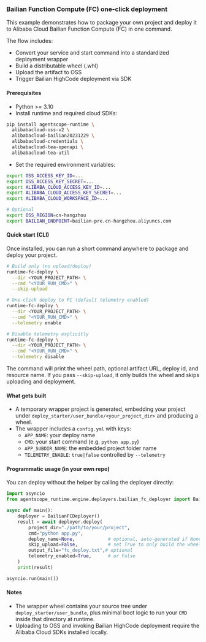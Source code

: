 ### Bailian Function Compute (FC) one-click deployment

This example demonstrates how to package your own project and deploy it to Alibaba Cloud Bailian Function Compute (FC) in one command.

The flow includes:
- Convert your service and start command into a standardized deployment wrapper
- Build a distributable wheel (.whl)
- Upload the artifact to OSS
- Trigger Bailian HighCode deployment via SDK

#### Prerequisites
- Python >= 3.10
- Install runtime and required cloud SDKs:
```bash
pip install agentscope-runtime \
  alibabacloud-oss-v2 \
  alibabacloud-bailian20231229 \
  alibabacloud-credentials \
  alibabacloud-tea-openapi \
  alibabacloud-tea-util
```

- Set the required environment variables:
```bash
export OSS_ACCESS_KEY_ID=... 
export OSS_ACCESS_KEY_SECRET=...
export ALIBABA_CLOUD_ACCESS_KEY_ID=...
export ALIBABA_CLOUD_ACCESS_KEY_SECRET=...
export ALIBABA_CLOUD_WORKSPACE_ID=...

# Optional
export OSS_REGION=cn-hangzhou
export BAILIAN_ENDPOINT=bailian-pre.cn-hangzhou.aliyuncs.com
```

#### Quick start (CLI)
Once installed, you can run a short command anywhere to package and deploy your project.

```bash
# Build only (no upload/deploy)
runtime-fc-deploy \
  --dir <YOUR_PROJECT_PATH> \
  --cmd "<YOUR_RUN_CMD>" \
  --skip-upload

# One-click deploy to FC (default telemetry enabled)
runtime-fc-deploy \
  --dir <YOUR_PROJECT_PATH> \
  --cmd "<YOUR_RUN_CMD>" \
  --telemetry enable

# Disable telemetry explicitly
runtime-fc-deploy \
  --dir <YOUR_PROJECT_PATH> \
  --cmd "<YOUR_RUN_CMD>" \
  --telemetry disable
```

The command will print the wheel path, optional artifact URL, deploy id, and resource name. If you pass `--skip-upload`, it only builds the wheel and skips uploading and deployment.

#### What gets built
- A temporary wrapper project is generated, embedding your project under `deploy_starter/user_bundle/<your_project_dir>` and producing a wheel.
- The wrapper includes a `config.yml` with keys:
  - `APP_NAME`: your deploy name
  - `CMD`: your start command (e.g. `python app.py`)
  - `APP_SUBDIR_NAME`: the embedded project folder name
  - `TELEMETRY_ENABLE`: `true|false` controlled by `--telemetry`

#### Programmatic usage (in your own repo)
You can deploy without the helper by calling the deployer directly:

```python
import asyncio
from agentscope_runtime.engine.deployers.bailian_fc_deployer import BailianFCDeployer

async def main():
    deployer = BailianFCDeployer()
    result = await deployer.deploy(
        project_dir="./path/to/your/project",
        cmd="python app.py",
        deploy_name=None,            # optional, auto-generated if None
        skip_upload=False,           # set True to only build the wheel
        output_file="fc_deploy.txt",# optional
        telemetry_enabled=True,      # or False
    )
    print(result)

asyncio.run(main())
```

#### Notes
- The wrapper wheel contains your source tree under `deploy_starter/user_bundle`, plus minimal boot logic to run your `CMD` inside that directory at runtime.
- Uploading to OSS and invoking Bailian HighCode deployment require the Alibaba Cloud SDKs installed locally.


